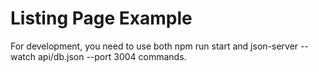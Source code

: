 # Listing Page Example

For development, you need to use both npm run start and json-server --watch api/db.json --port 3004 commands.
